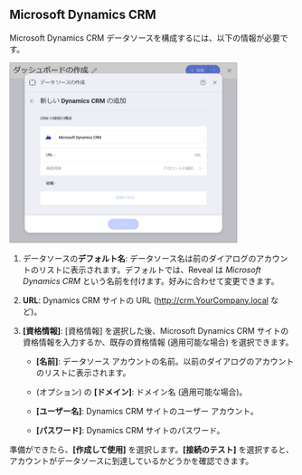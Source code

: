 ## Microsoft Dynamics CRM

Microsoft Dynamics CRM データソースを構成するには、以下の情報が必要です。

<img src="images/EnterMicrosoftDynamicsCRM_All.png" alt="EnterMicrosoftDynamicsCRM\_All" width="80%"/>

1.  データソースの**デフォルト名**: データソース名は前のダイアログのアカウントのリストに表示されます。デフォルトでは、Reveal は *Microsoft Dynamics CRM* という名前を付けます。好みに合わせて変更できます。

2.  **URL**: Dynamics CRM サイトの URL (<http://crm.YourCompany.local> など)。

3.  **[資格情報]**: [資格情報] を選択した後、Microsoft Dynamics CRM サイトの資格情報を入力するか、既存の資格情報 (適用可能な場合) を選択できます。

      - **[名前]**: データソース アカウントの名前。以前のダイアログのアカウントのリストに表示されます。

      - (オプション) の **[ドメイン]**: ドメイン名 (適用可能な場合)。

      - **[ユーザー名]**: Dynamics CRM サイトのユーザー アカウント。

      - **[パスワード]**: Dynamics CRM サイトのパスワード。

準備ができたら、**[作成して使用]** を選択します。**[接続のテスト]** を選択すると、アカウントがデータソースに到達しているかどうかを確認できます。
